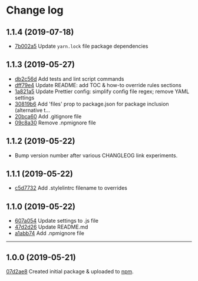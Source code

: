# Change log

## 1.1.4 (2019-07-18)

-   [7b002a5](https://github.com/geniemouse/prettier-config/commit/7b002a5) Update `yarn.lock` file package dependencies

## 1.1.3 (2019-05-27)

-   [db2c56d](https://github.com/geniemouse/prettier-config/commit/db2c56d) Add tests and lint script commands
-   [dff79e4](https://github.com/geniemouse/prettier-config/commit/dff79e4) Update README: add TOC & how-to override rules sections
-   [1a821a5](https://github.com/geniemouse/prettier-config/commit/1a821a5) Update Prettier config: simplify config file regex; remove YAML settings
-   [30819b6](https://github.com/geniemouse/prettier-config/commit/30819b6) Add 'files' prop to package.json for package inclusion (alternative t…
-   [20bca60](https://github.com/geniemouse/prettier-config/commit/20bca60) Add .gitignore file
-   [09c8a30](https://github.com/geniemouse/prettier-config/commit/09c8a30) Remove .npmignore file

## 1.1.2 (2019-05-22)

-   Bump version number after various CHANGLEOG link experiments.

## 1.1.1 (2019-05-22)

-   [c5d7732](https://github.com/geniemouse/prettier-config/commit/c5d7732) Add .stylelintrc filename to overrides

## 1.1.0 (2019-05-22)

-   [607a054](https://github.com/geniemouse/prettier-config/commit/607a054) Update settings to .js file
-   [47d2d26](https://github.com/geniemouse/prettier-config/commit/47d2d26) Update README.md
-   [a1abb74](https://github.com/geniemouse/prettier-config/commit/a1abb74) Add .npmignore file

---

## 1.0.0 (2019-05-21)

[07d2ae8](https://github.com/geniemouse/prettier-config/commit/07d2ae8) Created initial package & uploaded to [npm].

<!-- LINK REFERENCES -->

[npm]: https://www.npmjs.com/package/@geniemouse/prettier-config

<!-- end: LINK REFERENCES -->
